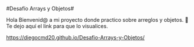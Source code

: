 #Desafío Arrays y Objetos#

Hola Bienvenid@ a mi proyecto donde practico sobre arreglos y objetos.
📍 Te dejo aquí el link para que lo visualices.

https://diegocmd20.github.io/Desafio-Arrays-y-Objetos/
